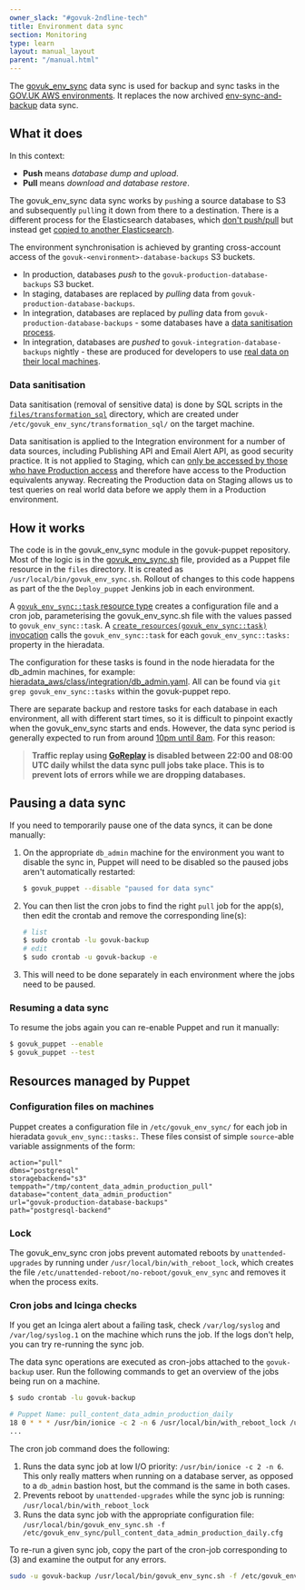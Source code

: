 ```yaml
---
owner_slack: "#govuk-2ndline-tech"
title: Environment data sync
section: Monitoring
type: learn
layout: manual_layout
parent: "/manual.html"
---
```


The [govuk_env_sync][] data sync is used for backup and sync tasks in the [GOV.UK AWS environments](/manual/environments.html). It replaces the now archived [env-sync-and-backup][] data sync.

## What it does

In this context:

* **Push** means *database dump and upload*.
* **Pull** means *download and database restore*.

The govuk_env_sync data sync works by `push`ing a source database to S3 and subsequently `pull`ing it down from there to a destination. There is a different process for the Elasticsearch databases, which [don't push/pull](https://github.com/alphagov/govuk-puppet/blob/cb9351f92456ccf132e776b3b9f7129c0e654697/modules/govuk_env_sync/files/govuk_env_sync.sh#L496-L504) but instead get [copied to another Elasticsearch](https://github.com/alphagov/govuk-puppet/blob/cb9351f92456ccf132e776b3b9f7129c0e654697/modules/govuk_env_sync/files/govuk_env_sync.sh#L321-L337).

The environment synchronisation is achieved by granting cross-account access of the `govuk-<environment>-database-backups` S3 buckets.

* In production, databases _push_ to the `govuk-production-database-backups` S3 bucket.
* In staging, databases are replaced by _pulling_ data from `govuk-production-database-backups`.
* In integration, databases are replaced by _pulling_ data from `govuk-production-database-backups` - some databases have a [data sanitisation process](#data-sanitisation).
* In integration, databases are _pushed_ to `govuk-integration-database-backups` nightly - these are produced for developers to use [real data on their local machines](/repos/govuk-docker/how-tos.html#how-to-replicate-data-locally).

### Data sanitisation

Data sanitisation (removal of sensitive data) is done by SQL scripts in the [`files/transformation_sql`][transformation-sql] directory, which are created under `/etc/govuk_env_sync/transformation_sql/` on the target machine.

Data sanitisation is applied to the Integration environment for a number of data sources, including Publishing API and Email Alert API, as good security practice. It is not applied to Staging, which can [only be accessed by those who have Production access](https://docs.publishing.service.gov.uk/manual/rules-for-getting-production-access.html) and therefore have access to the Production equivalents anyway. Recreating the Production data on Staging allows us to test queries on real world data before we apply them in a Production environment.

## How it works

The code is in the govuk_env_sync module in the govuk-puppet repository. Most of the logic is in the [govuk_env_sync.sh][] file, provided as a Puppet file resource in the `files` directory. It is created as `/usr/local/bin/govuk_env_sync.sh`. Rollout of changes to this code happens as part of the the `Deploy_puppet` Jenkins job in each environment.

A [`govuk_env_sync::task` resource type](https://github.com/alphagov/govuk-puppet/blob/ba370cf5970eb9023c0de5153f6acbb31aceca6b/modules/govuk_env_sync/manifests/task.pp) creates a configuration file and a cron job, parameterising the govuk_env_sync.sh file with the values passed to `govuk_env_sync::task`. A [`create_resources(govuk_env_sync::task)` invocation](https://github.com/alphagov/govuk-puppet/blob/8195aa1483bc3030204e840b0b4f8a3cecab4d93/modules/govuk_env_sync/manifests/init.pp#L27) calls the `govuk_env_sync::task` for each `govuk_env_sync::tasks:` property in the hieradata.

The configuration for these tasks is found in the node hieradata for the db_admin machines, for example: [hieradata_aws/class/integration/db_admin.yaml](https://github.com/alphagov/govuk-puppet/blob/main/hieradata_aws/class/integration/db_admin.yaml). All can be found via `git grep govuk_env_sync::tasks` within the govuk-puppet repo.

There are separate backup and restore tasks for each database in each environment, all with different start times, so it is difficult to pinpoint exactly when the govuk_env_sync starts and ends. However, the data sync period is generally expected to run from around [10pm until 8am](https://github.com/alphagov/govuk-puppet/blob/cb9351f92456ccf132e776b3b9f7129c0e654697/modules/govuk/lib/puppet/parser/functions/data_sync_times.rb#L6-L9). For this reason:

> **Traffic replay using [GoReplay](alerts/goreplay.html) is disabled between 22:00 and
> 08:00 UTC daily whilst the data sync pull jobs take place. This is to prevent
> lots of errors while we are dropping databases.**

## Pausing a data sync

If you need to temporarily pause one of the data syncs, it can be done manually:

1. On the appropriate `db_admin` machine for the environment you want to disable the sync
   in, Puppet will need to be disabled so the paused jobs aren't
   automatically restarted:

   ```sh
   $ govuk_puppet --disable "paused for data sync"
   ```

1. You can then list the cron jobs to find the right `pull` job for the app(s),
   then edit the crontab and remove the corresponding line(s):

   ```sh
   # list
   $ sudo crontab -lu govuk-backup
   # edit
   $ sudo crontab -u govuk-backup -e
   ```

1. This will need to be done separately in each environment where the jobs need
   to be paused.

### Resuming a data sync

To resume the jobs again you can re-enable Puppet and run it manually:

```sh
$ govuk_puppet --enable
$ govuk_puppet --test
```

## Resources managed by Puppet

### Configuration files on machines

Puppet creates a configuration file in `/etc/govuk_env_sync/` for each job in hieradata `govuk_env_sync::tasks:`. These files consist of simple `source`-able variable assignments of the form:

```
action="pull"
dbms="postgresql"
storagebackend="s3"
temppath="/tmp/content_data_admin_production_pull"
database="content_data_admin_production"
url="govuk-production-database-backups"
path="postgresql-backend"
```

### Lock

The govuk_env_sync cron jobs prevent automated reboots by `unattended-upgrades` by running under `/usr/local/bin/with_reboot_lock`, which creates the file `/etc/unattended-reboot/no-reboot/govuk_env_sync` and removes it when the process exits.

### Cron jobs and Icinga checks

If you get an Icinga alert about a failing task, check `/var/log/syslog` and `/var/log/syslog.1` on the machine which runs the job. If the logs don't help, you can try re-running the sync job.

The data sync operations are executed as cron-jobs attached to the `govuk-backup` user. Run the following commands to get an overview of the jobs being run on a machine.

```bash
$ sudo crontab -lu govuk-backup

# Puppet Name: pull_content_data_admin_production_daily
18 0 * * * /usr/bin/ionice -c 2 -n 6 /usr/local/bin/with_reboot_lock /usr/bin/envdir /etc/govuk_env_sync/env.d /usr/local/bin/govuk_env_sync.sh -f /etc/govuk_env_sync/pull_content_data_admin_production_daily.cfg
...

```

The cron job command does the following:

1. Runs the data sync job at low I/O priority:
   `/usr/bin/ionice -c 2 -n 6`. This only really matters when running on a database server, as opposed to a `db_admin` bastion host, but the command is the same in both cases.
2. Prevents reboot by `unattended-upgrades` while the sync job is running:
   `/usr/local/bin/with_reboot_lock`
3. Runs the data sync job with the appropriate configuration file:
   `/usr/local/bin/govuk_env_sync.sh -f /etc/govuk_env_sync/pull_content_data_admin_production_daily.cfg`

To re-run a given sync job, copy the part of the cron-job corresponding to (3) and examine the output for any errors.

```bash
sudo -u govuk-backup /usr/local/bin/govuk_env_sync.sh -f /etc/govuk_env_sync/pull_content_data_admin_production_daily.cfg
```

[env-sync-and-backup]: https://github.com/alphagov/env-sync-and-backup
[govuk_env_sync]: https://github.com/alphagov/govuk-puppet/tree/main/modules/govuk_env_sync
[govuk_env_sync.sh]: https://github.com/alphagov/govuk-puppet/blob/main/modules/govuk_env_sync/files/govuk_env_sync.sh
[transformation-sql]: https://github.com/alphagov/govuk-puppet/tree/main/modules/govuk_env_sync/files/transformation_sql
